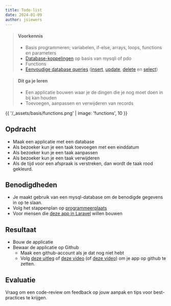 ```yaml
---
title: Todo-list
date: 2024-01-09
author: jsiewers
---
```


> #### Voorkennis
> * Basis programmeren; variabelen, if-else, arrays, loops, functions en parameters
> * [Database-koppelingen](https://phpdelusions.net/pdo) op basis van mysqli of pdo
> * Functions
> * [Eenvoudige database queries](https://www.edutorial.nl/dbq/eenvoudige-queries/) ([insert](https://www.edutorial.nl/dbq/database-maken/#records-toevoegen), [update](https://www.edutorial.nl/dbq/database-maken/#records-updaten), [delete](https://www.edutorial.nl/dbq/database-maken/#records-verwijderen) en [select](https://www.edutorial.nl/dbq/gegevens-filteren/))

> #### Dit ga je leren
> * Een applicatie bouwen waar je de dingen die je nog moet doen in bij kan houden
> * Toevoegen, aanpassen en verwijderen van records 

{{ '/_assets/basis/functions.png' | image: 'functions', 10 }}

## Opdracht
* Maak een applicatie met een database
* Als bezoeker kun je een taak toevoegen met een einddatum
* Als bezoeker kun je een taak aanpassen
* Als bezoeker kun je een taak verwijderen
* Als de tijd voor een afspraak is verstreken, dan wordt de taak rood gekleurd.

## Benodigdheden
* Je maakt gebruik van een mysql-database om de benodigde gegevens in op te slaan.
* Volg het stappenplan op [programmeerplaats](https://programmeerplaats.nl/to-do-list-php-pdo-mysql-database/)
* Voor mensen die [deze app in Laravel](https://masteringbackend.com/posts/laravel-framework-the-ultimate-guide#building-an-app-with-laravel) willen bouwen

## Resultaat
* Bouw de applicatie
* Bewaar de applicatie op Github
    * Maak een github-account als je dat nog niet hebt
    * Volg [deze uitleg](https://www.edutorial.nl/git/introductie/) of [deze video](https://www.youtube.com/watch?v=i_23KUAEtUM) (of [deze video](https://www.youtube.com/watch?v=HkdAHXoRtos)) om je app op github te zetten. 

## Evaluatie
Vraag om een code-review om feedback op jouw aanpak en tips voor best-practices te krijgen.<br>
